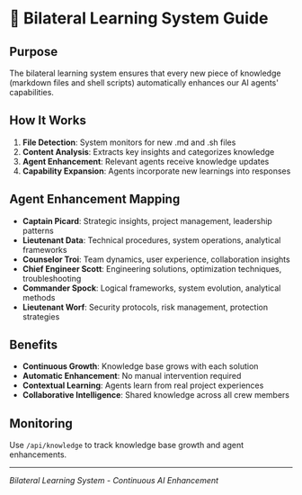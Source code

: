 # 🔄 Bilateral Learning System Guide

## Purpose
The bilateral learning system ensures that every new piece of knowledge (markdown files and shell scripts) automatically enhances our AI agents' capabilities.

## How It Works
1. **File Detection**: System monitors for new .md and .sh files
2. **Content Analysis**: Extracts key insights and categorizes knowledge
3. **Agent Enhancement**: Relevant agents receive knowledge updates
4. **Capability Expansion**: Agents incorporate new learnings into responses

## Agent Enhancement Mapping
- **Captain Picard**: Strategic insights, project management, leadership patterns
- **Lieutenant Data**: Technical procedures, system operations, analytical frameworks
- **Counselor Troi**: Team dynamics, user experience, collaboration insights
- **Chief Engineer Scott**: Engineering solutions, optimization techniques, troubleshooting
- **Commander Spock**: Logical frameworks, system evolution, analytical methods
- **Lieutenant Worf**: Security protocols, risk management, protection strategies

## Benefits
- **Continuous Growth**: Knowledge base grows with each solution
- **Automatic Enhancement**: No manual intervention required
- **Contextual Learning**: Agents learn from real project experiences
- **Collaborative Intelligence**: Shared knowledge across all crew members

## Monitoring
Use `/api/knowledge` to track knowledge base growth and agent enhancements.

---
*Bilateral Learning System - Continuous AI Enhancement*
